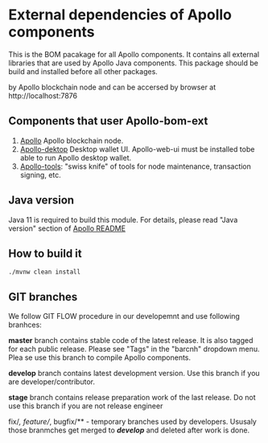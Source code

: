 # External dependencies of Apollo components

This is the BOM pacakage for all Apollo components. It contains all external libraries that are used by Apollo Java components. This package should be build and installed before all other packages.

by Apollo blockchain node and can be accersed by browser at http://localhost:7876

## Components that user Apollo-bom-ext

1. [Apollo](https://github.com/ApolloFoundation/Apollo) Apollo blockchain node.
2. [Apollo-dektop](https://github.com/ApolloFoundation/Apollo-desktop) Desktop wallet UI. Apollo-web-ui must be installed tobe able to run Apollo desktop wallet.
3. [Apollo-tools](https://github.com/ApolloFoundation/Apollo-tools): "swiss knife" of tools for node maintenance, transaction signing, etc.


## Java version

Java 11 is required to build this module. For details, please read "Java version" section of [Apollo README](https://github.com/ApolloFoundation/Apollo)

## How to build it 

`./mvnw clean install`


## GIT branches

We follow GIT FLOW procedure in our developemnt and use following branhces:

__master__ branch contains stable code of the latest release. It is also tagged for each public release. Please see "Tags" in the "barcnh" dropdown menu. Plea
se use this branch to compile Apollo components.

__develop__ branch contains latest development version. Use this branch if you are developer/contributor.

__stage__ branch contains release preparation work of the last release. Do not use this branch if you are not release engineer


fix/*, feature/*, bugfix/** - temporary branches used by developers. Ususaly those branmches get merged to ___develop___ and deleted after work is done.